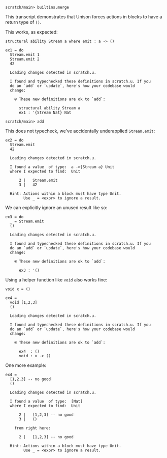 ``` ucm :hide
scratch/main> builtins.merge

```

This transcript demonstrates that Unison forces actions in blocks to have a return type of `()`.

This works, as expected:

``` unison
structural ability Stream a where emit : a -> ()

ex1 = do
  Stream.emit 1
  Stream.emit 2
  42
```

``` ucm :added-by-ucm
  Loading changes detected in scratch.u.

  I found and typechecked these definitions in scratch.u. If you
  do an `add` or `update`, here's how your codebase would
  change:
  
    ⍟ These new definitions are ok to `add`:
    
      structural ability Stream a
      ex1 : '{Stream Nat} Nat

```

``` ucm :hide
scratch/main> add

```

This does not typecheck, we've accidentally underapplied `Stream.emit`:

``` unison :error
ex2 = do
  Stream.emit
  42
```

``` ucm :added-by-ucm
  Loading changes detected in scratch.u.

  I found a value  of type:  a ->{Stream a} Unit
  where I expected to find:  Unit
  
      2 |   Stream.emit
      3 |   42
  
  Hint: Actions within a block must have type Unit.
        Use _ = <expr> to ignore a result.

```

We can explicitly ignore an unused result like so:

``` unison
ex3 = do
  _ = Stream.emit
  ()
```

``` ucm :added-by-ucm
  Loading changes detected in scratch.u.

  I found and typechecked these definitions in scratch.u. If you
  do an `add` or `update`, here's how your codebase would
  change:
  
    ⍟ These new definitions are ok to `add`:
    
      ex3 : '()

```

Using a helper function like `void` also works fine:

``` unison
void x = ()

ex4 =
  void [1,2,3]
  ()
```

``` ucm :added-by-ucm
  Loading changes detected in scratch.u.

  I found and typechecked these definitions in scratch.u. If you
  do an `add` or `update`, here's how your codebase would
  change:
  
    ⍟ These new definitions are ok to `add`:
    
      ex4  : ()
      void : x -> ()

```

One more example:

``` unison :error
ex4 =
  [1,2,3] -- no good
  ()
```

``` ucm :added-by-ucm
  Loading changes detected in scratch.u.

  I found a value  of type:  [Nat]
  where I expected to find:  Unit
  
      2 |   [1,2,3] -- no good
      3 |   ()
  
    from right here:
  
      2 |   [1,2,3] -- no good
  
  Hint: Actions within a block must have type Unit.
        Use _ = <expr> to ignore a result.

```

